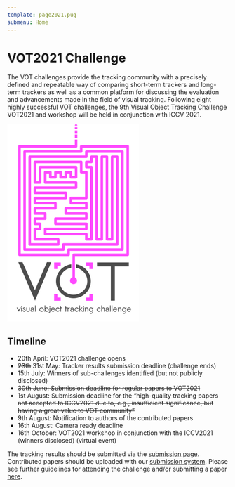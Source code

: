 ```yaml
---
template: page2021.pug
submenu: Home
---
```


# VOT2021 Challenge

The VOT challenges provide the tracking community with a precisely defined and repeatable way of comparing short-term trackers and long-term trackers as well as a common platform for discussing the evaluation and advancements made in the field of visual tracking. 
Following eight highly successful VOT challenges, the 9th Visual Object Tracking Challenge VOT2021 and workshop will be held in conjunction with ICCV 2021.

<img class="logo float-right frame" src="../img/vot2021_logo_website_large.png" alt="VOT2021"  />

## Timeline

 * 20th April: VOT2021 challenge opens
 * <strike>23th</strike> 31st May: Tracker results submission deadline (challenge ends)
 * 15th July: Winners of sub-challenges identified (but not publicly disclosed)
 * <strike>30th June: Submission deadline for regular papers to VOT2021</strike>
 * <strike>1st August: Submission deadline for the “high-quality tracking papers not accepted to ICCV2021 due to, e.g., insufficient significance, but having a great value to VOT community”</strike>
 * 9th August: Notification to authors of the contributed papers
 * 16th August: Camera ready deadline
 * 16th October: VOT2021 workshop in conjunction with the ICCV2021 (winners disclosed) (virtual event)

The tracking results should be submitted via the [submission page](https://submit.votchallenge.net/).
Contributed papers should be uploaded with our [submission system](https://cmt3.research.microsoft.com/VOT2021/).
Please see further guidelines for attending the challenge and/or submitting a paper [here](participation.html).


<!--
## Sponsors

The VOT2020 workshop was sposored by the Faculty of Computer and Information Science, University of Ljubljana.

<div class="spotlight">
<a href="http://www.fri.uni-lj.si/"><img src="/img/org/logo_ljubljana.png" width="150px"/></a>
</div>

-->

